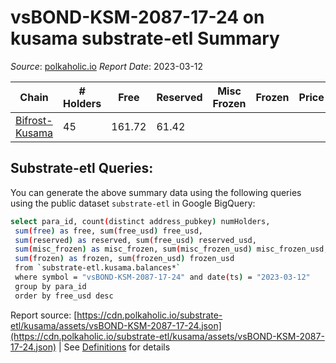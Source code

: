 # vsBOND-KSM-2087-17-24 on kusama substrate-etl Summary

_Source_: [polkaholic.io](https://polkaholic.io) *Report Date*: 2023-03-12



| Chain | # Holders | Free | Reserved | Misc Frozen | Frozen | Price | AssetID |
| ----- | --------- | ---- | -------- | ----------- | ------ | ----- | ------- |
| [Bifrost-Kusama](/kusama/2001-bifrost-ksm) | 45 | 161.72  | 61.42  |    |   |  | `{"VSBond":["KSM","2,087","17","24"]}` |

## Substrate-etl Queries:
You can generate the above summary data using the following queries using the public dataset `substrate-etl` in Google BigQuery:
```bash
select para_id, count(distinct address_pubkey) numHolders, 
 sum(free) as free, sum(free_usd) free_usd,
 sum(reserved) as reserved, sum(free_usd) reserved_usd,
 sum(misc_frozen) as misc_frozen, sum(misc_frozen_usd) misc_frozen_usd,
 sum(frozen) as frozen, sum(frozen_usd) frozen_usd
 from `substrate-etl.kusama.balances*` 
 where symbol = "vsBOND-KSM-2087-17-24" and date(ts) = "2023-03-12"
 group by para_id
 order by free_usd desc
```


Report source: [https://cdn.polkaholic.io/substrate-etl/kusama/assets/vsBOND-KSM-2087-17-24.json](https://cdn.polkaholic.io/substrate-etl/kusama/assets/vsBOND-KSM-2087-17-24.json) | See [Definitions](/DEFINITIONS.md) for details
